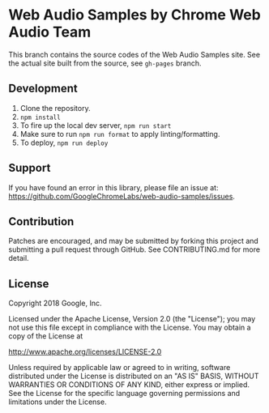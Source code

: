 # Web Audio Samples by Chrome Web Audio Team

This branch contains the source codes of the Web Audio Samples site. See the
actual site built from the source, see `gh-pages` branch.

## Development

1. Clone the repository.
2. `npm install`
3. To fire up the local dev server, `npm run start`
4. Make sure to run `npm run format` to apply linting/formatting.
5. To deploy, `npm run deploy`

## Support

If you have found an error in this library, please file an issue at: 
https://github.com/GoogleChromeLabs/web-audio-samples/issues.


## Contribution

Patches are encouraged, and may be submitted by forking this project and
submitting a pull request through GitHub. See CONTRIBUTING.md for more detail.

## License

Copyright 2018 Google, Inc.

Licensed under the Apache License, Version 2.0 (the "License"); you may not use
this file except in compliance with the License. You may obtain a copy of the
License at

http://www.apache.org/licenses/LICENSE-2.0

Unless required by applicable law or agreed to in writing, software distributed
under the License is distributed on an "AS IS" BASIS, WITHOUT WARRANTIES OR
CONDITIONS OF ANY KIND, either express or implied. See the License for the
specific language governing permissions and limitations under the License.
